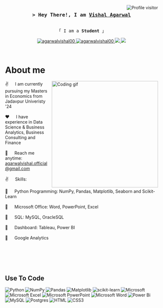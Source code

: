<!--
<h2 align="center">
  Welcome to Al Siam World!
  <img src="https://media.giphy.com/media/hvRJCLFzcasrR4ia7z/giphy.gif" width="28">
</h2>
-->

<!--
<p align="center">
  <a href="https://github.com/alsiam"><img src="https://readme-typing-svg.herokuapp.com/?lines=Self%20Taught%20Programmer;Front%20End%20Developer;1.5%2B%20years%20of%20coding%20experience;Always%20learning%20new%20things&center=true&width=380&height=45"></a>
</p>

 -->

<a href="https://komarev.com/ghpvc/?username=agarwalvishal00">
  <img align="right" src="https://komarev.com/ghpvc/?username=agarwalvishal00&label=Visitors&color=0e75b6&style=flat" alt="Profile visitor" />
</a>


<!-- Intro  -->
<h3 align="center">
        <samp>&gt; Hey There!, I am
                <b><a target="_blank" href="https://agarwalvishal00.netlify.app">Vishal Agarwal</a></b>
        </samp>
</h3>


<p align="center"> 
  <samp>
    <br>
    「 I am a <b>Student</b> 」
    </br>
  </samp>
</p>

<p align="center">
 <a href="[https://alsiam.com](https://agarwalvishal00.netlify.app)" target="blank">
  <img src="https://img.shields.io/badge/Website-DC143C?style=for-the-badge&logo=website&logoColor=white" alt="agarwalvishal00" />
 </a>
 <a href="https://linkedin.com/in/agarwalvishal00" target="_blank">
  <img src="https://img.shields.io/badge/LinkedIn-0077B5?style=for-the-badge&logo=linkedin&logoColor=white" alt="agarwalvishal00"/>
 </a>
 <!-- <a href="https://dev.to/alsiam" target="_blank">
  <img src="https://img.shields.io/badge/dev.to-0A0A0A?style=for-the-badge&logo=dev.to&logoColor=white" alt="alsiam" />
 </a> -->
 <a href="https://twitter.com/agarwalvishal00" target="_blank">
  <img src="https://img.shields.io/badge/Twitter-1DA1F2?style=for-the-badge&logo=twitter&logoColor=white" />
 </a>
 <a href="https://agarwalvishal00.medium.com/" target="_blank">
  <img src="https://img.shields.io/badge/Medium-12100E?style=for-the-badge&logo=medium&logoColor=white" />
 </a> 
</p>
<br />

<!-- About Section -->
 # About me
 
<p>
 <img align="right" width="350" src="https://github.com/alsiam/alsiam/blob/main/assets/programmer.gif" alt="Coding gif" />
  
 ✌️ &emsp; I am currently pursuing my Masters in Economics from Jadavpur Univeristy '24 <br/><br/>
 ❤️ &emsp; I have experience in Data Science & Business Analytics, Business Consulting and Finance<br/><br/>
 📧 &emsp; Reach me anytime: agarwalvishal.official@gmail.com<br/><br/>
 ✌️ &emsp; Skills: <br/><br/>
 📧 &emsp; Python Programming: NumPy, Pandas, Matplotlib, Seaborn and Scikit-Learn <br/><br/>
 📧 &emsp; Microsoft Office: Word, PowerPoint, Excel <br/><br/>
 📧 &emsp; SQL: MySQL, OracleSQL <br/><br/>
 📧 &emsp; Dashboard: Tableau, Power BI  <br/><br/>
 📧 &emsp; Google Analytics <br/><br/>


</p>

<br/>
<br/>
<br/>

## Use To Code

![Python](https://img.shields.io/badge/python-3670A0?style=for-the-badge&logo=python&logoColor=ffdd54)
![NumPy](https://img.shields.io/badge/numpy-%23013243.svg?style=for-the-badge&logo=numpy&logoColor=white)
![Pandas](https://img.shields.io/badge/pandas-%23150458.svg?style=for-the-badge&logo=pandas&logoColor=white)
![Matplotlib](https://img.shields.io/badge/Matplotlib-%23ffffff.svg?style=for-the-badge&logo=Matplotlib&logoColor=black)
![scikit-learn](https://img.shields.io/badge/scikit--learn-%23F7931E.svg?style=for-the-badge&logo=scikit-learn&logoColor=white)
![Microsoft](https://img.shields.io/badge/Microsoft-0078D4?style=for-the-badge&logo=microsoft&logoColor=white)
![Microsoft Excel](https://img.shields.io/badge/Microsoft_Excel-217346?style=for-the-badge&logo=microsoft-excel&logoColor=white)
![Microsoft PowerPoint](https://img.shields.io/badge/Microsoft_PowerPoint-B7472A?style=for-the-badge&logo=microsoft-powerpoint&logoColor=white)
![Microsoft Word](https://img.shields.io/badge/Microsoft_Word-2B579A?style=for-the-badge&logo=microsoft-word&logoColor=white)
![Power Bi](https://img.shields.io/badge/power_bi-F2C811?style=for-the-badge&logo=powerbi&logoColor=black)
![MySQL](https://img.shields.io/badge/mysql-%2300f.svg?style=for-the-badge&logo=mysql&logoColor=white)
![Postgres](https://img.shields.io/badge/postgres-%23316192.svg?style=for-the-badge&logo=postgresql&logoColor=white)
![HTML](https://img.shields.io/badge/HTML5-E34F26?style=for-the-badge&logo=html5&logoColor=white)
![CSS3](https://img.shields.io/badge/CSS3-1572B6?style=for-the-badge&logo=css3&logoColor=white)


<br/>
